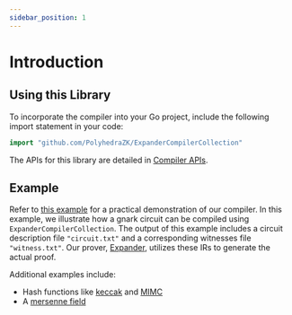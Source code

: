 ```yaml
---
sidebar_position: 1
---
```


# Introduction

## Using this Library

To incorporate the compiler into your Go project, include the following import statement in your code:

```go
import "github.com/PolyhedraZK/ExpanderCompilerCollection"
```

The APIs for this library are detailed in [Compiler APIs](./apis).

## Example 

Refer to [this example](./example) for a practical demonstration of our compiler. In this example, we illustrate how a gnark circuit can be compiled using `ExpanderCompilerCollection`. The output of this example includes a circuit description file `"circuit.txt"` and a corresponding witnesses file `"witness.txt"`. Our prover, [Expander](https://github.com/PolyhedraZK/Expander), utilizes these IRs to generate the actual proof.

Additional examples include:
- Hash functions like [keccak](https://github.com/PolyhedraZK/ExpanderCompilerCollection/blob/master/ecgo/examples/keccak/main.go) and [MIMC](https://github.com/PolyhedraZK/ExpanderCompilerCollection/blob/master/ecgo/examples/mimc/main.go)
- A [mersenne field](https://github.com/PolyhedraZK/ExpanderCompilerCollection/blob/master/ecgo/examples/m31_field/main.go)